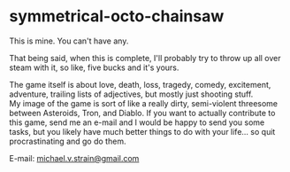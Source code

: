 # symmetrical-octo-chainsaw
This is mine.  You can't have any.

That being said, when this is complete, I'll probably try to throw up all over steam with it, so like, five bucks and it's yours.




The game itself is about love, death, loss, tragedy, comedy, excitement, adventure, trailing lists of adjectives,
but mostly just shooting stuff.  
My image of the game is sort of like a really dirty, semi-violent threesome between Asteroids, Tron, and Diablo.
If you want to actually contribute to this game, send me an e-mail and I would be happy to send you some tasks,
but you likely have much better things to do with your life... so quit procrastinating and go do them.

E-mail: michael.v.strain@gmail.com
